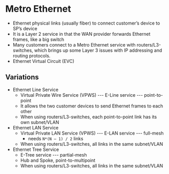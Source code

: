 # Metro Ethernet
- Ethernet physical links (usually fiber) to connect customer’s device to SP’s device
- It is a Layer 2 service in that the WAN provider forwards Ethernet frames, like a big switch
- Many customers connect to a Metro Ethernet service with routers/L3-switches, which brings up some Layer 3 issues with IP addressing and routing protocols.
- Ethernet Virtual Circuit (EVC)

## Variations
- Ethernet Line Service
    - Virtual Private Wire Service (VPWS) --- E-Line service --- point-to-point
    - It allows the two customer devices to send Ethernet frames to each other
    - When using routers/L3-switches, each point-to-point link has its own subnet/VLAN
- Ethernet LAN Service
    - Virtual Private LAN Service (VPWS) --- E-LAN service --- full-mesh
        - needs `N*(N – 1) / 2` links
    - When using routers/L3-switches, all links in the same subnet/VLAN
- Ethernet Tree Service
    - E-Tree service --- partial-mesh
    - Hub and Spoke, point-to-multipoint
    - When using routers/L3-switches, all links in the same subnet/VLAN
